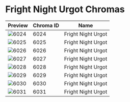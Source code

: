 # Fright Night Urgot Chromas



| Preview | Chroma ID | Name |
|---------|-----------|------|
| ![6024](https://raw.communitydragon.org/latest/plugins/rcp-be-lol-game-data/global/default/v1/champion-chroma-images/6/6024.png) | 6024 | Fright Night Urgot |
| ![6025](https://raw.communitydragon.org/latest/plugins/rcp-be-lol-game-data/global/default/v1/champion-chroma-images/6/6025.png) | 6025 | Fright Night Urgot |
| ![6026](https://raw.communitydragon.org/latest/plugins/rcp-be-lol-game-data/global/default/v1/champion-chroma-images/6/6026.png) | 6026 | Fright Night Urgot |
| ![6027](https://raw.communitydragon.org/latest/plugins/rcp-be-lol-game-data/global/default/v1/champion-chroma-images/6/6027.png) | 6027 | Fright Night Urgot |
| ![6028](https://raw.communitydragon.org/latest/plugins/rcp-be-lol-game-data/global/default/v1/champion-chroma-images/6/6028.png) | 6028 | Fright Night Urgot |
| ![6029](https://raw.communitydragon.org/latest/plugins/rcp-be-lol-game-data/global/default/v1/champion-chroma-images/6/6029.png) | 6029 | Fright Night Urgot |
| ![6030](https://raw.communitydragon.org/latest/plugins/rcp-be-lol-game-data/global/default/v1/champion-chroma-images/6/6030.png) | 6030 | Fright Night Urgot |
| ![6031](https://raw.communitydragon.org/latest/plugins/rcp-be-lol-game-data/global/default/v1/champion-chroma-images/6/6031.png) | 6031 | Fright Night Urgot |